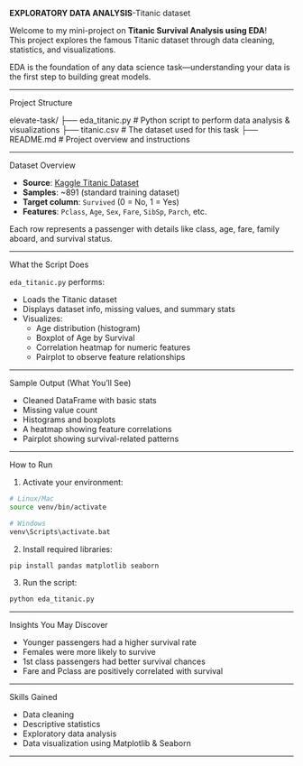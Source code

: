   **EXPLORATORY DATA ANALYSIS**-Titanic dataset

Welcome to my mini-project on **Titanic Survival Analysis using EDA**!  
This project explores the famous Titanic dataset through data cleaning, statistics, and visualizations.

EDA is the foundation of any data science task—understanding your data is the first step to building great models.

---

 Project Structure


elevate-task/
├── eda_titanic.py     # Python script to perform data analysis & visualizations
├── titanic.csv        # The dataset used for this task
├── README.md          # Project overview and instructions


---

Dataset Overview

- **Source**: [Kaggle Titanic Dataset](https://www.kaggle.com/c/titanic/data)  
- **Samples**: ~891 (standard training dataset)  
- **Target column**: `Survived` (0 = No, 1 = Yes)  
- **Features**: `Pclass`, `Age`, `Sex`, `Fare`, `SibSp`, `Parch`, etc.

Each row represents a passenger with details like class, age, fare, family aboard, and survival status.

---

What the Script Does

`eda_titanic.py` performs:

- Loads the Titanic dataset  
- Displays dataset info, missing values, and summary stats  
- Visualizes:
  - Age distribution (histogram)
  - Boxplot of Age by Survival
  - Correlation heatmap for numeric features
  - Pairplot to observe feature relationships

---

 Sample Output (What You’ll See)

- Cleaned DataFrame with basic stats  
- Missing value count  
- Histograms and boxplots  
- A heatmap showing feature correlations  
- Pairplot showing survival-related patterns

---

 How to Run

1. Activate your environment:

```bash
# Linux/Mac
source venv/bin/activate

# Windows
venv\Scripts\activate.bat
```

2. Install required libraries:

```bash
pip install pandas matplotlib seaborn
```

3. Run the script:

```bash
python eda_titanic.py
```

---

 Insights You May Discover

- Younger passengers had a higher survival rate  
- Females were more likely to survive  
- 1st class passengers had better survival chances  
- Fare and Pclass are positively correlated with survival  

---
 Skills Gained
- Data cleaning  
- Descriptive statistics  
- Exploratory data analysis  
- Data visualization using Matplotlib & Seaborn

---
